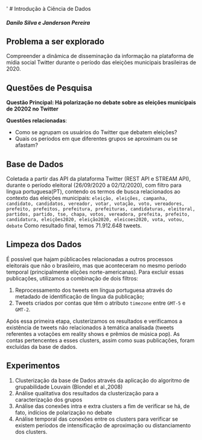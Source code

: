 '	# Introdução à Ciência de Dados

#### _Danilo Silva e Janderson Pereira_

## Problema a ser explorado
Compreender a dinâmica de disseminação da informação na plataforma de mídia social Twitter durante o período das eleições municipais brasileiras de 2020.

## Questões de Pesquisa
**Questão Principal: Há polarização no debate sobre as eleições municipais de 20202 no Twitter**

**Questões relacionadas**:
- Como se agrupam os usuários do Twitter que debatem eleições?
- Quais os períodos em que diferentes grupos se aproximam ou se afastam?


## Base de Dados
Coletada a partir das API da plataforma Twitter (REST API e STREAM API), durante o período eleitoral (26/09/2020 a 02/12/2020), com filtro para lingua portuguesa(PT), contendo os termos de busca relacionados ao contexto das eleições municipais:
`eleição, eleições, campanha, candidato, candidatos, vereador, votar, votação, voto, vereadores, prefeito, prefeitos, prefeitura, prefeituras, candidaturas, eleitoral, partidos, partido, tse, chapa, votos, vereadora, prefeita, prefeito, candidatura, eleições2020, eleição2020, eleicoes2020, vota, votou, debate`
Como resultado final, temos 71.912.648 tweets.

## Limpeza dos Dados

É possível que hajam públicacões relacionadas a outros processos eleitorais que não o brasileiro, mas que aconteceram no mesmo período temporal (principalmente elições norte-americanas). Para excluir essas publicações, utilizamos a combinação de dois filtros:
1. Reprocessamento dos tweets em língua portuguesa através do metadado de identificação de língua da publicação;
2. Tweets criados por contas que têm o atributo `timezone` entre `GMT-5` e `GMT-2`.

Após essa primeira etapa, clusterizamos os resultados e verificamos a existência de tweets não relacionados à temática analisada (tweets referentes a votações em reality shows e prêmios de música pop). As contas pertencentes a esses clusters, assim como suas publicações, foram excluídas da base de dados.

## Experimentos

1. Clusterização da base de Dados através da aplicação do algoritmo de grupabilidade Louvain (Blondel et al.,2008)
2. Análise qualitativa dos resultados da clusterização para a caracterização dos grupos
3. Análise das conexões intra e extra clusters a fim de verificar se há, de fato, indícios de polarização no debate
4. Análise temporal das conexões entre os clusters para verificar se existem períodos de intensificação de aproximação ou distanciamento dos clusters.
